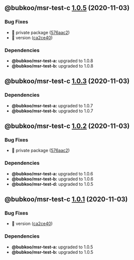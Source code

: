 ## @bubkoo/msr-test-c [1.0.5](https://github.com/bubkoo/monorepo-semantic-release/compare/@bubkoo/msr-test-c@1.0.4...@bubkoo/msr-test-c@1.0.5) (2020-11-03)


### Bug Fixes

* 🐛 private package ([576aac2](https://github.com/bubkoo/monorepo-semantic-release/commit/576aac28a2c507c1daba0f319cf42319abb5993e))
* 🐛 version ([ca2ce40](https://github.com/bubkoo/monorepo-semantic-release/commit/ca2ce40dd5f237aced4be1185a0247112089a0b5))





### Dependencies

* **@bubkoo/msr-test-a:** upgraded to 1.0.8
* **@bubkoo/msr-test-b:** upgraded to 1.0.8

## @bubkoo/msr-test-c [1.0.3](https://github.com/bubkoo/monorepo-semantic-release/compare/monorepo-semantic-release-test-c@v1.0.2...monorepo-semantic-release-test-c@v1.0.3) (2020-11-03)





### Dependencies

* **@bubkoo/msr-test-a:** upgraded to 1.0.7
* **@bubkoo/msr-test-b:** upgraded to 1.0.7

## @bubkoo/msr-test-c [1.0.2](https://github.com/bubkoo/monorepo-semantic-release/compare/monorepo-semantic-release-test-c@v1.0.1...monorepo-semantic-release-test-c@v1.0.2) (2020-11-03)


### Bug Fixes

* 🐛 private package ([576aac2](https://github.com/bubkoo/monorepo-semantic-release/commit/576aac28a2c507c1daba0f319cf42319abb5993e))





### Dependencies

* **@bubkoo/msr-test-a:** upgraded to 1.0.6
* **@bubkoo/msr-test-b:** upgraded to 1.0.6
* **@bubkoo/msr-test-d:** upgraded to 1.0.5

## @bubkoo/msr-test-c [1.0.1](https://github.com/bubkoo/monorepo-semantic-release/compare/monorepo-semantic-release-test-c@v1.0.0...monorepo-semantic-release-test-c@v1.0.1) (2020-11-03)


### Bug Fixes

* 🐛 version ([ca2ce40](https://github.com/bubkoo/monorepo-semantic-release/commit/ca2ce40dd5f237aced4be1185a0247112089a0b5))





### Dependencies

* **@bubkoo/msr-test-a:** upgraded to 1.0.5
* **@bubkoo/msr-test-b:** upgraded to 1.0.5
